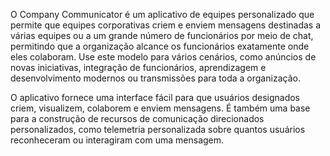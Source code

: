 O Company Communicator é um aplicativo de equipes personalizado que permite que equipes corporativas criem e enviem mensagens destinadas a várias equipes ou a um grande número de funcionários por meio de chat, permitindo que a organização alcance os funcionários exatamente onde eles colaboram. Use este modelo para vários cenários, como anúncios de novas iniciativas, integração de funcionários, aprendizagem e desenvolvimento modernos ou transmissões para toda a organização.

O aplicativo fornece uma interface fácil para que usuários designados criem, visualizem, colaborem e enviem mensagens. É também uma base para a construção de recursos de comunicação direcionados personalizados, como telemetria personalizada sobre quantos usuários reconheceram ou interagiram com uma mensagem.
